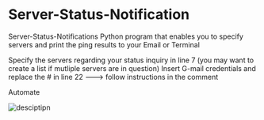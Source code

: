 # Server-Status-Notification

Server-Status-Notifications
Python program that enables you to specify servers and print the ping results to your Email or Terminal

Specify the servers regarding your status inquiry in line 7 (you may want to create a list if mutliple servers are in question) Insert G-mail credentials and replace the # in line 22 ---> follow instructions in the comment

Automate

![desciptipn](https://github.com/user-attachments/assets/feb2e441-6841-478f-bfb4-175ca113d92a)
